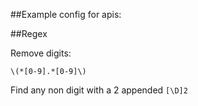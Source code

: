 ##Example config for apis:

##Regex

Remove digits:

`\(*[0-9].*[0-9]\)`


Find any non digit with a 2 appended
`[\D]2`